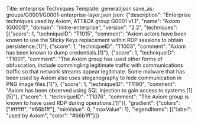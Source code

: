 Title: enterprise Techniques
Template: general/json
save_as: groups/G0001/G0001-enterprise-layer.json
json: {"description": "Enterprise techniques used by Axiom, ATT&CK group G0001 v1.1", "name": "Axiom (G0001)", "domain": "mitre-enterprise", "version": "2.2", "techniques": [{"score": 1, "techniqueID": "T1015", "comment": "Axiom actors have been known to use the Sticky Keys replacement within RDP sessions to obtain persistence.[1]"}, {"score": 1, "techniqueID": "T1003", "comment": "Axiom has been known to dump credentials.[1]"}, {"score": 1, "techniqueID": "T1001", "comment": "The Axiom group has used other forms of obfuscation, include commingling legitimate traffic with communications traffic so that network streams appear legitimate. Some malware that has been used by Axiom also uses steganography to hide communication in PNG image files.[1]"}, {"score": 1, "techniqueID": "T1190", "comment": "Axiom has been observed using SQL injection to gain access to systems.[1][5]"}, {"score": 1, "techniqueID": "T1076", "comment": "The Axiom group is known to have used RDP during operations.[1]"}], "gradient": {"colors": ["#ffffff", "#66b1ff"], "minValue": 0, "maxValue": 1}, "legendItems": [{"label": "used by Axiom", "color": "#66b1ff"}]}